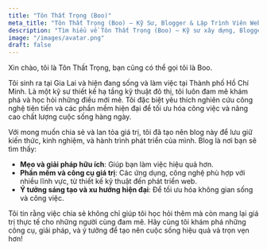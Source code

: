 ```yaml
---
title: "Tôn Thất Trọng (Boo)"
meta_title: "Tôn Thất Trọng (Boo) – Kỹ Sư, Blogger & Lập Trình Viên Web"
description: "Tìm hiểu về Tôn Thất Trọng (Boo) – Kỹ sư xây dựng, Blogger đam mê nội thất, công nghệ và lập trình web. Khám phá hành trình chia sẻ kiến thức, ý tưởng sáng tạo, và kinh nghiệm trong các lĩnh vực thiết kế, công nghệ, và phát triển web hiện đại."
image: "/images/avatar.png"
draft: false
---
```


Xin chào, tôi là Tôn Thất Trọng, bạn cũng có thể gọi tôi là Boo.

Tôi sinh ra tại Gia Lai và hiện đang sống và làm việc tại Thành phố Hồ Chí Minh. Là một kỹ sư thiết kế hạ tầng kỹ thuật đô thị, tôi luôn đam mê khám phá và học hỏi những điều mới mẻ. Tôi đặc biệt yêu thích nghiên cứu công nghệ tiên tiến và các phần mềm hiện đại để tối ưu hóa công việc và nâng cao chất lượng cuộc sống hàng ngày.

Với mong muốn chia sẻ và lan tỏa giá trị, tôi đã tạo nên blog này để lưu giữ kiến thức, kinh nghiệm, và hành trình phát triển của mình. Blog là nơi bạn sẽ tìm thấy:

- **Mẹo và giải pháp hữu ích**: Giúp bạn làm việc hiệu quả hơn.
- **Phần mềm và công cụ giá trị**: Các ứng dụng, công nghệ phù hợp với nhiều lĩnh vực, từ thiết kế kỹ thuật đến phát triển web.
- **Ý tưởng sáng tạo và xu hướng hiện đại**: Để tối ưu hóa không gian sống và công việc.

Tôi tin rằng việc chia sẻ không chỉ giúp tôi học hỏi thêm mà còn mang lại giá trị thực tế cho những người cùng đam mê. Hãy cùng tôi khám phá những công cụ, giải pháp, và ý tưởng để tạo nên cuộc sống hiệu quả và trọn vẹn hơn!
